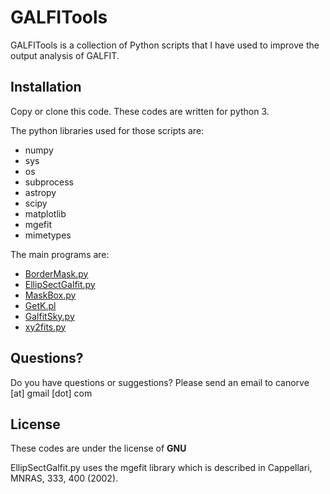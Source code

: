 # GALFITools

GALFITools is a collection of Python
scripts that I have used to improve the
output analysis of GALFIT.

## Installation

Copy or clone this code. These codes are
written for python 3.

The python libraries used for those scripts are:
- numpy
- sys
- os
- subprocess
- astropy
- scipy
- matplotlib
- mgefit
- mimetypes

The main programs are:

- [BorderMask.py](./docs/BorderMask.md)
- [EllipSectGalfit.py](./docs/Ellipse.md)
- [MaskBox.py](./docs/MaskBox.md)
- [GetK.pl](./docs/GetK.md)
- [GalfitSky.py](./docs/GalfitSky.md)
- [xy2fits.py](./docs/xy2fits.md)

## Questions?

Do you have questions or suggestions?
Please send an email to canorve [at] gmail [dot] com

## License

These codes are under the license of **GNU**

EllipSectGalfit.py uses the mgefit library which is
described in Cappellari, MNRAS, 333, 400 (2002).
